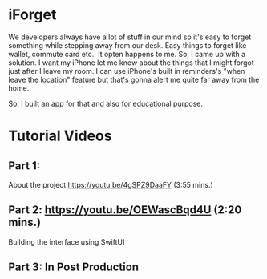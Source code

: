 # iForget

We developers always have a lot of stuff in our mind so it's easy to forget something while stepping away from our desk. Easy things to forget like wallet, commute card etc.. It opten happens to me. So, I came up with a solution. I want my iPhone let me know about the things that I might forgot just after I leave my room. I can use iPhone's built in reminders's "when leave the location" feature but that's gonna alert me quite far away from the home. 

So, I built an app for that and also for educational purpose.

# Tutorial Videos

## Part 1:
About the project
https://youtu.be/4gSPZ9DaaFY (3:55 mins.)
## Part 2: https://youtu.be/OEWascBqd4U (2:20 mins.)
Building the interface using SwiftUI
## Part 3: In Post Production
